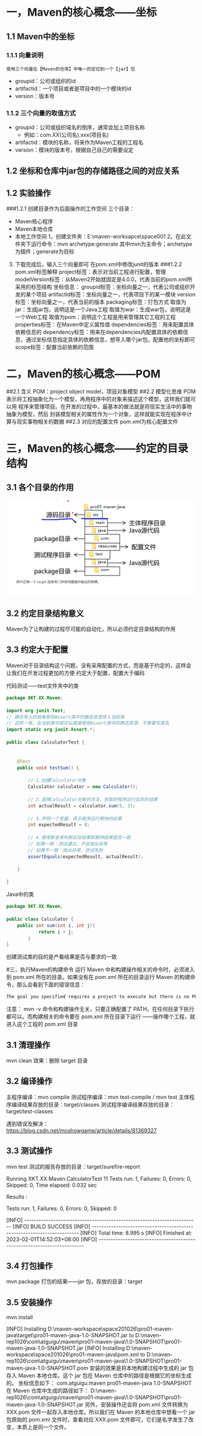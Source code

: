 # 一，Maven的核心概念——坐标
## 1.1 Maven中的坐标
### 1.1.1 向量说明
    使用三个向量在【Maven的仓库】中唯一的定位到一个【jar】包
   * groupid：公司或组织的id
   * artifactid：一个项目或者是项目中的一个模块的id
   * version：版本号
### 1.1.2 三个向量的取值方式
   * groupid：公司或组织域名的倒序，通常会加上项目名称
        * 例如：com.XX(公司名).xxx(项目名)
   * artifactid：模块的名称，将来作为Maven工程的工程名
   * version：模块的版本号，根据自己自己的需要设定
## 1.2 坐标和仓库中jar包的存储路径之间的对应关系
## 1.2 实验操作
   ###1.2.1 创建目录作为后面操作的工作空间
   三个目录：
   * Maven核心程序
   * Maven本地仓库
   * 本地工作空间
  1，创建文件夹：E:\maven-worksapce\space001
  2。在此文件夹下运行命令：mvn archetype:generate
        其中mvn为主命令；archetype为插件；generate为目标
  3. 下载完成后，输入三个向量即可
    在pom.xml中修改junit的版本
  ###1.2.2 pom.xml标签解释
   project标签：表示对当前工程进行配置，管理
   modelVersion标签：从Maven2开始就固定是4.0.0，代表当前的pom.xml所采用的标签结构
   坐标信息：
        groupid标签：坐标向量之一，代表公司或组织开发的某个项目
        artifactId标签：坐标向量之一，代表项目下的某一模块
        version标签：坐标向量之一，代表当前的版本
   packaging标签：打包方式
        取值为jar：生成jar包，说明这是一个Java工程
        取值为war：生成war包，说明这是一个Web工程
        取值为pom：说明这个工程是用来管理其它工程的工程
   properties标签：在Maven中定义属性值
   dependencies标签：用来配置具体依赖信息的
   dependency标签：用来在dependencies内配置具体的依赖信息，通过坐标信息指定具体的依赖信息，想导入哪个jar包，配置他的坐标即可
   scope标签：配置当前依赖的范围

# 二，Maven的核心概念——POM
##2.1 含义
POM：project object model，项目对象模型
##2.2 模型化思维
POM表示将工程抽象化为一个模型，再用程序中的对象来描述这个模型，这样我们就可以用
程序来管理项目。在开发的过程中，最基本的做法就是将现实生活中的事物抽象为模型，然后
封装模型相关的属性作为一个对象，这样就能实现在程序中计算与现实事物相关的数据
##2.3 对应的配置文件
pom.xml为核心配置文件
# 三，Maven的核心概念——约定的目录结构
## 3.1 各个目录的作用
![images](./upload/33.png)
## 3.2 约定目录结构意义
Maven为了让构建的过程尽可能的自动化，所以必须约定目录结构的作用
## 3.3 约定大于配置
Maven对于目录结构这个问题，没有采用配置的方式，而是基于约定的，这样会让我们在开发过程更加的方便
约定大于配置，配置大于编码

代码测试——test文件夹中的类
````java
package XKT.XX.Maven;

import org.junit.Test;
// 静态导入的效果是将Assert类中的静态资源导入当前类
// 这样一来，在当前类中就可以直接使用Assert类中的静态资源，不需要写类名
import static org.junit.Assert.*;

public class CalculatorTest {


    @Test
    public void testSum() {

        // 1.创建Calculator对象
        Calculator calculator = new Calculator();

        // 2.调用Calculator对象的方法，获取到程序运行实际的结果
        int actualResult = calculator.sum(5, 3);

        // 3.声明一个变量，表示程序运行期待的结果
        int expectedResult = 8;

        // 4.使用断言来判断实际结果和期待结果是否一致
        // 如果一致：测试通过，不会抛出异常
        // 如果不一致：抛出异常，测试失败
        assertEquals(expectedResult, actualResult);

    }

}
````
Java中的类
````java
package XKT.XX.Maven;

public class Calculator {
    public int sum(int i, int j){
            return i + j;
        }
}

````      
创建测试类的目的是产看结果是否与要求的一致

#三，执行Maven的构建命令
运行 Maven 中和构建操作相关的命令时，必须进入到 pom.xml 所在的目录。如果没有在 pom.xml 所在的目录运行 Maven 的构建命令，那么会看到下面的错误信息：
````java
The goal you specified requires a project to execute but there is no POM in this directory
````
注意：
mvn -v 命令和构建操作无关，只要正确配置了 PATH，在任何目录下执行都可以。而构建相关的命令要在 pom.xml 所在目录下运行
——操作哪个工程，就进入这个工程的 pom.xml 目录
## 3.1 清理操作
mvn clean
效果：删除 target 目录
## 3.2 编译操作
主程序编译：mvn compile
测试程序编译：mvn test-compile  /  mvn test
主体程序编译结果存放的目录：target/classes
测试程序编译结果存放的目录：target/test-classes

遇到错误及解决：https://blog.csdn.net/moshowgame/article/details/81369327

## 3.3 测试操作
mvn test
测试的报告存放的目录：target/surefire-report

Running XKT.XX.Maven.CalculatorTest
11
Tests run: 1, Failures: 0, Errors: 0, Skipped: 0, Time elapsed: 0.032 sec

Results :

Tests run: 1, Failures: 0, Errors: 0, Skipped: 0

[INFO] ------------------------------------------------------------------------
[INFO] BUILD SUCCESS
[INFO] ------------------------------------------------------------------------
[INFO] Total time:  8.995 s
[INFO] Finished at: 2023-02-01T14:52:03+08:00
[INFO] ------------------------------------------------------------------------

## 3.4 打包操作
mvn package
打包的结果——jar 包，存放的目录：target

## 3.5 安装操作
mvn install

[INFO] Installing D:\maven-workspace\space201026\pro01-maven-java\target\pro01-maven-java-1.0-SNAPSHOT.jar to D:\maven-rep1026\com\atguigu\maven\pro01-maven-java\1.0-SNAPSHOT\pro01-maven-java-1.0-SNAPSHOT.jar
[INFO] Installing D:\maven-workspace\space201026\pro01-maven-java\pom.xml to D:\maven-rep1026\com\atguigu\maven\pro01-maven-java\1.0-SNAPSHOT\pro01-maven-java-1.0-SNAPSHOT.pom
安装的效果是将本地构建过程中生成的 jar 包存入 Maven 本地仓库。这个 jar 包在 Maven 仓库中的路径是根据它的坐标生成的。
坐标信息如下：
  <groupId>com.atguigu.maven</groupId>
  <artifactId>pro01-maven-java</artifactId>
  <version>1.0-SNAPSHOT</version>
在 Maven 仓库中生成的路径如下：
D:\maven-rep1026\com\atguigu\maven\pro01-maven-java\1.0-SNAPSHOT\pro01-maven-java-1.0-SNAPSHOT.jar
另外，安装操作还会将 pom.xml 文件转换为 XXX.pom 文件一起存入本地仓库。所以我们在 Maven 的本地仓库中想看一个 jar 包原始的 pom.xml 文件时，查看对应 XXX.pom 文件即可，它们是名字发生了改变，本质上是同一个文件。